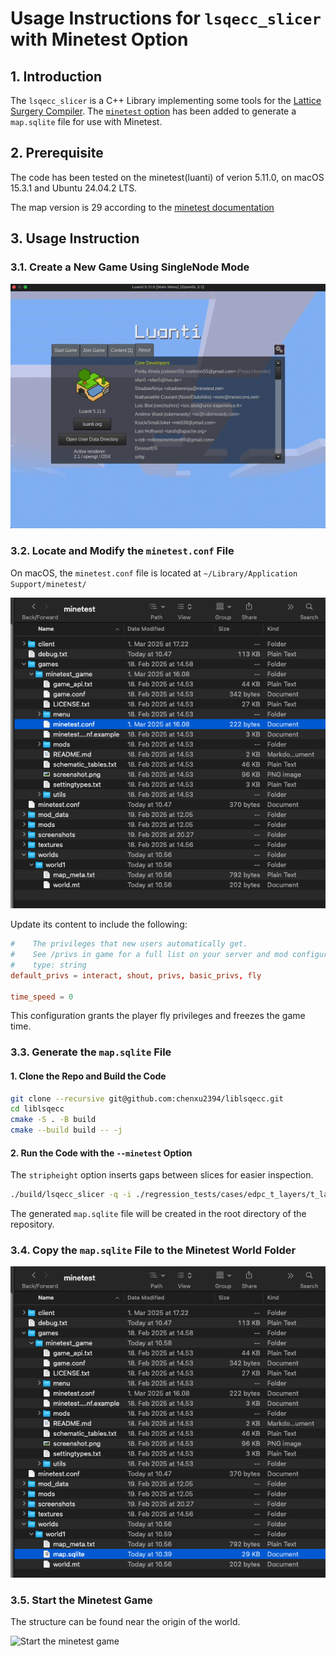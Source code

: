 # Usage Instructions for `lsqecc_slicer` with Minetest Option

## 1. Introduction

The `lsqecc_slicer` is a C++ Library implementing some tools for the [Lattice Surgery Compiler](https://github.com/latticesurgery-com/liblsqecc). The [`minetest` option](https://github.com/chenxu2394/liblsqecc/) has been added to generate a `map.sqlite` file for use with Minetest.

## 2. Prerequisite

The code has been tested on the minetest(luanti) of verion 5.11.0, on macOS 15.3.1 and Ubuntu 24.04.2 LTS.

The map version is 29 according to the [minetest documentation](https://github.com/luanti-org/luanti/blob/master/doc/world_format.md)

## 3. Usage Instruction

### 3.1. Create a New Game Using SingleNode Mode

![Create a game using singlenode](./create_game.gif)

### 3.2. Locate and Modify the `minetest.conf` File

On macOS, the `minetest.conf` file is located at `~/Library/Application Support/minetest/`

![Modify the `minetest.conf` file](./conf.png)

Update its content to include the following:

```conf
#    The privileges that new users automatically get.
#    See /privs in game for a full list on your server and mod configuration.
#    type: string
default_privs = interact, shout, privs, basic_privs, fly

time_speed = 0
```

This configuration grants the player fly privileges and freezes the game time.

### 3.3. Generate the `map.sqlite` File

#### 1. Clone the Repo and Build the Code

```bash
git clone --recursive git@github.com:chenxu2394/liblsqecc.git
cd liblsqecc
cmake -S . -B build
cmake --build build -- -j
```

#### 2. Run the Code with the `--minetest` Option

The `stripheight` option inserts gaps between slices for easier inspection.

```bash
./build/lsqecc_slicer -q -i ./regression_tests/cases/edpc_t_layers/t_layer_100qubits.qasm -L edpc --nostagger --local -P wave --minetest --stripeheight 3
```

The generated `map.sqlite` file will be created in the root directory of the repository.

### 3.4. Copy the `map.sqlite` File to the Minetest World Folder

![Copy the `map.sqlite` file to the minetest world folder](./map.png)

### 3.5. Start the Minetest Game

The structure can be found near the origin of the world.

![Start the minetest game](./result.gif)
